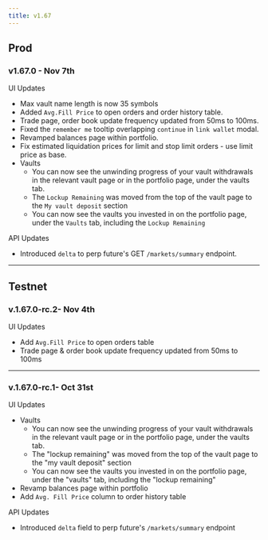 ```yaml
---
title: v1.67
---
```


## Prod

### v1.67.0 - Nov 7th

UI Updates

* Max vault name length is now 35 symbols
* Added `Avg.Fill Price` to open orders and order history table.
* Trade page, order book update frequency updated from 50ms to 100ms.
* Fixed the `remember me` tooltip overlapping `continue` in `link wallet` modal.
* Revamped balances page within portfolio.
* Fix estimated liquidation prices for limit and stop limit orders - use limit price as base.
* Vaults
  * You can now see the unwinding progress of your vault withdrawals in the relevant vault page or in the portfolio page, under the vaults tab.
  * The `Lockup Remaining` was moved from the top of the vault page to the `My vault deposit` section
  * You can now see the vaults you invested in on the portfolio page, under the `Vaults` tab, including the `Lockup Remaining`

API Updates

* Introduced `delta` to perp future's GET `/markets/summary` endpoint.



***

## Testnet

### v.1.67.0-rc.2- Nov 4th

UI Updates

* Add `Avg.Fill Price` to open orders table
* Trade page & order book update frequency updated from 50ms to 100ms

***

### v.1.67.0-rc.1- Oct 31st

UI Updates

* Vaults
  * You can now see the unwinding progress of your vault withdrawals in the relevant vault page or in the portfolio page, under the vaults tab.
  * The "lockup remaining" was moved from the top of the vault page to the "my vault deposit" section
  * You can now see the vaults you invested in on the portfolio page, under the "vaults" tab, including the "lockup remaining"
* Revamp balances page within portfolio
* Add `Avg. Fill Price` column to order history table

API Updates

* Introduced `delta` field to perp future's `/markets/summary` endpoint
